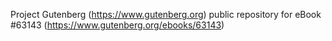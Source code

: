 Project Gutenberg (https://www.gutenberg.org) public repository for
eBook #63143 (https://www.gutenberg.org/ebooks/63143)
